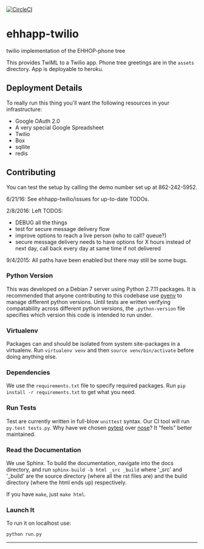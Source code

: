 [![CircleCI](https://circleci.com/gh/ehhop/ehhapp-twilio/tree/master.svg?style=svg)](https://circleci.com/gh/ehhop/ehhapp-twilio/tree/master)

# ehhapp-twilio

twilio implementation of the EHHOP-phone tree

This provides TwiML to a Twilio app. Phone tree greetings are in the `assets` directory. App is deployable to heroku.

## Deployment Details

To really run this thing you'll want the following resources in your infrastructure:

* Google OAuth 2.0
* A very special Google Spreadsheet
* Twilio
* Box
* sqllite
* redis

## Contributing

You can test the setup by calling the demo number set up at 862-242-5952.

6/21/16: See ehhapp-twilio/issues for up-to-date TODOs.

2/8/2016: Left TODOS:
* DEBUG all the things
* test for secure message delivery flow
* improve options to reach a live person (who to call? queue?)
* secure message delivery needs to have options for X hours instead of next day, call back every day at same time if not delivered

9/4/2015: All paths have been enabled but there may still be some bugs.

### Python Version

This was developed on a Debian 7 server using Python 2.7.11 packages. It is recommended that anyone contributing to this codebase use [pyenv][pyenv] to manage different python versions. Until tests are written verifying compatability across different python versions, the `.python-version` file specifies which version this code is intended to run under.

### Virtualenv

Packages can and should be isolated from system site-packages in a virtualenv. Run `virtualenv venv` and then `source venv/bin/activate` before doing anything else.

### Dependencies

We use the `requirements.txt` file to specify required packages. Run `pip install -r requirements.txt` to get what you need.

### Run Tests

Test are currently written in full-blow `unittest` syntax. Our CI tool will run `py.test tests.py`. Why have we chosen [pytest][pytest] over [nose][nose]? It "feels" better maintained.

### Read the Documentation

We use Sphinx. To build the documentation, navigate into the docs directory, and run `sphinx-build -b html _src _build` where '\_src' and '\_build' are the source directory (where all the rst files are) and the build directory (where the html ends up) respectively.

If you have `make`, just `make html`.

### Launch It

To run it on localhost use:

`python run.py`

---

<!-- Links -->
[pyenv]: https://github.com/yyuu/pyenv
[pytest]: http://pytest.org/latest/
[nose]: http://nose.readthedocs.io/en/latest/
